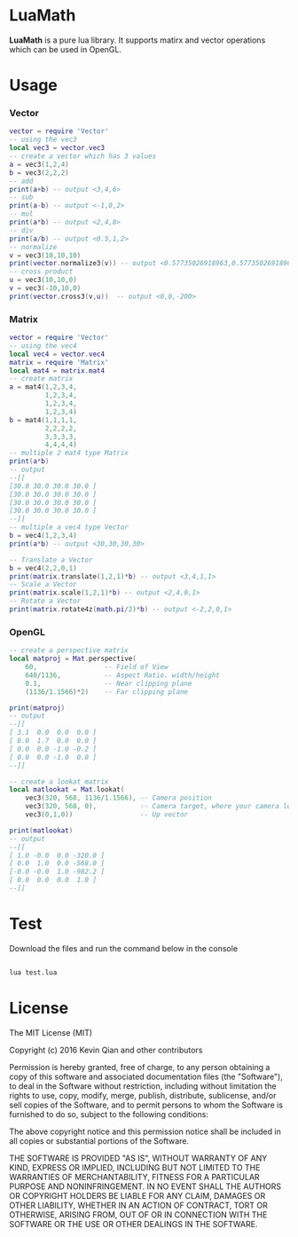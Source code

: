 # LuaMath

**LuaMath** is a pure lua library. It supports matirx and vector operations which can be used in OpenGL.

# Usage

### Vector

```lua
vector = require 'Vector'
-- using the vec3
local vec3 = vector.vec3
-- create a vector which has 3 values
a = vec3(1,2,4)
b = vec3(2,2,2)
-- add
print(a+b) -- output <3,4,6>
-- sub
print(a-b) -- output <-1,0,2>
-- mul
print(a*b) -- output <2,4,8>
-- div
print(a/b) -- output <0.5,1,2>
-- normalize
v = vec3(10,10,10)
print(vector.normalize3(v)) -- output <0.57735026918963,0.57735026918963,0.57735026918963>
-- cross product
u = vec3(10,10,0)
v = vec3(-10,10,0)
print(vector.cross3(v,u))  -- output <0,0,-200>
```

### Matrix

```lua
vector = require 'Vector'
-- using the vec4
local vec4 = vector.vec4
matrix = require 'Matrix'
local mat4 = matrix.mat4
-- create matrix
a = mat4(1,2,3,4,
         1,2,3,4,
         1,2,3,4,
         1,2,3,4)
b = mat4(1,1,1,1,
         2,2,2,2,
         3,3,3,3,
         4,4,4,4)
-- multiple 2 mat4 type Matrix
print(a*b)
-- output
--[[
[30.0 30.0 30.0 30.0 ]
[30.0 30.0 30.0 30.0 ]
[30.0 30.0 30.0 30.0 ]
[30.0 30.0 30.0 30.0 ]
--]]
-- multiple a vec4 type Vector
b = vec4(1,2,3,4)
print(a*b) -- output <30,30,30,30>

-- Translate a Vector
b = vec4(2,2,0,1)
print(matrix.translate(1,2,1)*b) -- output <3,4,1,1>
-- Scale a Vector
print(matrix.scale(1,2,1)*b) -- output <2,4,0,1>
-- Rotate a Vector
print(matrix.rotate4z(math.pi/2)*b) -- output <-2,2,0,1>
```

### OpenGL
```lua
-- create a perspective matrix
local matproj = Mat.perspective(
	60,                 -- Field of View
	640/1136,           -- Aspect Ratio. width/height
	0.1,                -- Near clipping plane
	(1136/1.1566)*2)    -- Far clipping plane

print(matproj)
-- output
--[[
[ 3.1  0.0  0.0  0.0 ]
[ 0.0  1.7  0.0  0.0 ]
[ 0.0  0.0 -1.0 -0.2 ]
[ 0.0  0.0 -1.0  0.0 ]
--]]

-- create a lookat matrix
local matlookat = Mat.lookat(
	vec3(320, 568, 1136/1.1566), -- Camera position
	vec3(320, 568, 0),           -- Camera target, where your camera look at
	vec3(0,1,0))                 -- Up vector

print(matlookat)
-- output
--[[
[ 1.0 -0.0  0.0 -320.0 ]
[ 0.0  1.0  0.0 -568.0 ]
[-0.0 -0.0  1.0 -982.2 ]
[ 0.0  0.0  0.0  1.0 ]
--]]
```



# Test

Download the files and run the command below in the console

```bash

lua test.lua

```

# License

The MIT License (MIT)

Copyright (c) 2016 Kevin Qian and other contributors

Permission is hereby granted, free of charge, to any person obtaining a copy of this software and associated documentation files (the "Software"), to deal in the Software without restriction, including without limitation the rights to use, copy, modify, merge, publish, distribute, sublicense, and/or sell copies of the Software, and to permit persons to whom the Software is furnished to do so, subject to the following conditions:

The above copyright notice and this permission notice shall be included in all copies or substantial portions of the Software.

THE SOFTWARE IS PROVIDED "AS IS", WITHOUT WARRANTY OF ANY KIND, EXPRESS OR IMPLIED, INCLUDING BUT NOT LIMITED TO THE WARRANTIES OF MERCHANTABILITY, FITNESS FOR A PARTICULAR PURPOSE AND NONINFRINGEMENT. IN NO EVENT SHALL THE AUTHORS OR COPYRIGHT HOLDERS BE LIABLE FOR ANY CLAIM, DAMAGES OR OTHER LIABILITY, WHETHER IN AN ACTION OF CONTRACT, TORT OR OTHERWISE, ARISING FROM, OUT OF OR IN CONNECTION WITH THE SOFTWARE OR THE USE OR OTHER DEALINGS IN THE SOFTWARE.
